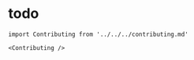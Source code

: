 # todo

<!--
Gatsby can't resolve @mdx-js/react from the root directory
-->

`import Contributing from '../../../contributing.md'`

`<Contributing />`
